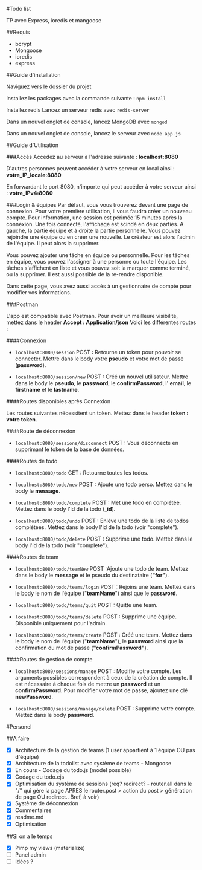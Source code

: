#Todo list

TP avec Express, ioredis et mangoose

##Requis

 - bcrypt
 - Mongoose
 - ioredis
 - express

##Guide d'installation

Naviguez vers le dossier du projet

Installez les packages avec la commande suivante :
`npm install`

Installez redis
Lancez un serveur redis avec
`redis-server`

Dans un nouvel onglet de console, lancez MongoDB avec
`mongod`

Dans un nouvel onglet de console, lancez le serveur avec
`node app.js`

##Guide d'Utilisation

###Accès
Accedez au serveur à l'adresse suivante :
**localhost:8080**

D'autres personnes peuvent accéder à votre serveur en local ainsi :
**votre_IP_locale:8080**

En forwardant le port 8080, n'importe qui peut accéder à votre serveur ainsi :
**votre_IPv4:8080**

###Login & équipes
Par défaut, vous vous trouverez devant une page de connexion. Pour votre première utilisation, il vous faudra créer un nouveau compte. Pour information, une session est périmée 15 minutes après la connexion.
Une fois connecté, l'affichage est scindé en deux parties. A gauche, la partie équipe et à droite la partie personnelle.
Vous pouvez rejoindre une équipe ou en créer une nouvelle. Le créateur est alors l'admin de l'équipe. Il peut alors la supprimer.

Vous pouvez ajouter une tâche en équipe ou personnelle. Pour les tâches en équipe, vous pouvez l'assigner à une personne ou toute l'équipe. Les tâches s'affichent en liste et vous pouvez soit la marquer comme terminé, ou la supprimer.
Il est aussi possible de la re-rendre disponible.

Dans cette page, vous avez aussi accès à un gestionnaire de compte pour modifier vos informations.

###Postman

L'app est compatible avec Postman.
Pour avoir un meilleure visibilité, mettez dans le header **Accept : Application/json**
Voici les différentes routes :

####Connexion

- `localhost:8080/session` POST : Retourne un token pour pouvoir se connecter. Mettre dans le body votre **pseudo** et votre mot de passe (**password**).

- `localhost:8080/session/new` POST : Créé un nouvel utilisateur. Mettre dans le body le **pseudo**, le **password**, le **confirmPassword**, l' **email**, le **firstname** et le **lastname**.

####Routes disponibles après Connexion

Les routes suivantes nécessitent un token. Mettez dans le header **token : votre token**.

####Route de déconnexion

- `localhost:8080/sessions/disconnect` POST : Vous déconnecte en supprimant le token de la base de données.

####Routes de todo

- `localhost:8080/todo` GET : Retourne toutes les todos.

- `localhost:8080/todo/new` POST : Ajoute une todo perso. Mettez dans le body le **message**.

- `localhost:8080/todo/complete` POST : Met une todo en complétée. Mettez dans le body l'id de la todo (**_id**).

- `localhost:8080/todo/undo` POST : Enlève une todo de la liste de todos complétées. Mettez dans le body l'id de la todo (voir "complete").

- `localhost:8080/todo/delete` POST : Supprime une todo. Mettez dans le body l'id de la todo (voir "complete").

####Routes de team

- `localhost:8080/todo/teamNew` POST :Ajoute une todo de team. Mettez dans le body le **message** et le pseudo du destinataire (**"for"**).

- `localhost:8080/todo/teams/login` POST : Rejoins une team. Mettez dans le body le nom de l'équipe ("**teamName**") ainsi que le **password**.

- `localhost:8080/todo/teams/quit` POST : Quitte une team.

- `localhost:8080/todo/teams/delete` POST : Supprime une équipe. Disponible uniquement pour l'admin.

- `localhost:8080/todo/teams/create` POST : Créé une team. Mettez dans le body le nom de l'équipe ("**teamName**"), le **password** ainsi que la confirmation du mot de passe (**"confirmPassword"**).

####Routes de gestion de compte

- `localhost:8080/sessions/manage` POST : Modifie votre compte. Les arguments possibles correspondent à ceux de la création de compte. Il est nécessaire à chaque fois de mettre un **password** et un **confirmPassword**. Pour modifier votre mot de passe, ajoutez une clé **newPassword**.

- `localhost:8080/sessions/manage/delete` POST : Supprime votre compte. Mettez dans le body **password**.

#Personel

##A faire

- [x] Architecture de la gestion de teams (1 user appartient à 1 équipe OU pas d'équipe)
- [x] Architecture de la todolist avec système de teams - Mongoose
- [x] En cours - Codage du todo.js (model possible)
- [x] Codage du todo.ejs
- [x] Optimisation du système de sessions (req? redirect? - router.all dans le "/" qui gère la page APRES le router.post > action du post > génération de page OU redirect.. Bref, à voir)
- [x] Système de déconnexion
- [x] Commentaires
- [x] readme.md
- [x] Optimisation

##Si on a le temps

- [x] Pimp my views (materialize)
- [ ] Panel admin
- [ ] Idées ?
